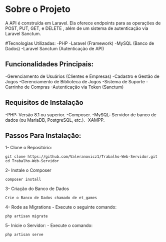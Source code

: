 # Sobre o Projeto
A API é construída em Laravel. Ela oferece endpoints para as operações de POST, PUT, GET, e DELETE , além de um sistema de autenticação via Laravel Sanctum.

#Tecnologias Utilizadas:
-PHP
-Laravel (Framework)
-MySQL (Banco de Dados)
-Laravel Sanctum (Autenticação de API)

## Funcionalidades Principais:
-Gerenciamento de Usuários (Clientes e Empresas)
-Cadastro e Gestão de Jogos
-Gerenciamento de Biblioteca de Jogos
-Sistema de Suporte
-Carrinho de Compras
-Autenticação via Token (Sanctum)

## Requisitos de Instalação
-PHP: Versão 8.1 ou superior.
-Composer.
-MySQL: Servidor de banco de dados (ou MariaDB, PostgreSQL, etc.).
-XAMPP.

## Passos Para Instalação:

1- Clone o Repositório:
    
    git clone https://github.com/Valeranovicz1/Trabalho-Web-Servidor.git
    cd Trabalho-Web-Servidor

2- Instale o Composer

    composer install

3- Criação do Banco de Dados

    Crie o Banco de Dados chamado de et_games

4- Rode as Migrations
    - Execute o seguinte comando:
    
    php artisan migrate

5- Inicie o Servidor: 
    - Execute o comando:
    
    php artisan serve


